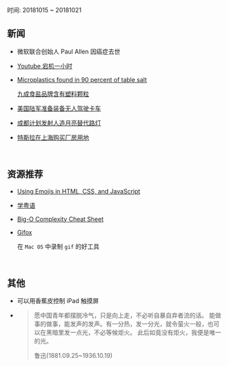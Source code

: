 时间: 20181015 ~ 20181021

##	新闻

*	微软联合创始人 Paul Allen 因癌症去世

*	[Youtube 宕机一小时](https://news.slashdot.org/story/18/10/17/0159252/youtube-is-down)

*	[Microplastics found in 90 percent of table salt](https://www.nationalgeographic.com/environment/2018/10/microplastics-found-90-percent-table-salt-sea-salt/?user.testname=none)

	[九成食盐品牌含有塑料颗粒](https://www.solidot.org/story?sid=58276)

*	[美国陆军准备装备无人驾驶卡车](https://www.solidot.org/story?sid=58277)

*	[成都计划发射人造月亮替代路灯](https://www.solidot.org/story?sid=58264)

*	[特斯拉在上海购买厂房用地](https://www.solidot.org/story?sid=58260)

<br>

##	资源推荐

*	[Using Emojis in HTML, CSS, and JavaScript](https://www.kirupa.com/html5/emoji.htm)

*	[学粤语](https://www.bilibili.com/video/av12311382)

*	[Big-O Complexity Cheat Sheet](http://www.bigocheatsheet.com/)

*	[Gifox](https://gifox.io/)

	在 `Mac OS` 中录制 `gif` 的好工具

<br>

##	其他

*	可以用香蕉皮控制 iPad 触摸屏

*	> 愿中国青年都摆脱冷气，只是向上走，不必听自暴自弃者流的话。
	> 能做事的做事，能发声的发声。有一分热，发一分光，就令萤火一般，也可以在黑暗里发一点光，不必等候炬火。
	> 此后如竟没有炬火，我便是唯一的光。
	> 
	> 鲁迅(1881.09.25~1936.10.19)

<br>
